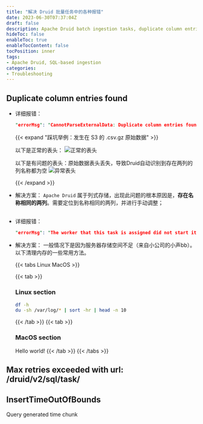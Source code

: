 ```yaml
---
title: "解决 Druid 批量任务中的各种报错"
date: 2023-06-30T07:37:04Z
draft: false
description: Apache Druid batch ingestion tasks, duplicate column entries found
hideToc: false
enableToc: true
enableTocContent: false
tocPosition: inner
tags:
- Apache Druid, SQL-based ingestion
categories:
- Troubleshooting
---
```


## Duplicate column entries found

- 详细报错：
  ```Prolog
  "errorMsg": "CannotParseExternalData: Duplicate column entries found : [0, Facebook]"
  ```

  {{< expand "踩坑举例：发生在 S3 的 .csv.gz 原始数据" >}}

  以下是正常的表头：
  <img src='/images/posts/duplicate_column_entries_normal.png' alt='正常的表头'>

  以下是有问题的表头：原始数据表头丢失，导致Druid自动识别到存在两列的列名称都为空
  <img src='/images/posts/duplicate_column_entries_err.png' alt='异常表头'>

  {{< /expand >}}

- 解决方案：
  `Apache Druid` 属于列式存储，出现此问题的根本原因是，**存在名称相同的两列**。需要定位到名称相同的两列，并进行手动调整；

## 

- 详细报错：
  ```Prolog
  "errorMsg": "The worker that this task is assigned did not start it in timeout[PT5M]. See overlord and middleMana..."
  ```

- 解决方案：
  一般情况下是因为服务器存储空间不足（来自小公司的小声bb）。
  以下清理内存的一些常用方法。

  {{< tabs Linux MacOS >}}

    {{< tab >}}

    ### Linux section

    ```bash
    df -h
    du -sh /var/log/* | sort -hr | head -n 10
    ```

    {{< /tab >}}
    {{< tab >}}

    ### MacOS section

    Hello world!
    {{< /tab >}}
  {{< /tabs >}}

## Max retries exceeded with url: /druid/v2/sql/task/



## InsertTimeOutOfBounds

Query generated time chunk
